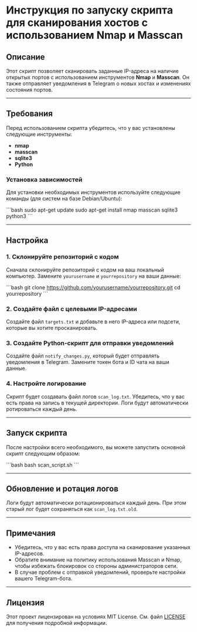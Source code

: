 # Инструкция по запуску скрипта для сканирования хостов с использованием Nmap и Masscan

## Описание

Этот скрипт позволяет сканировать заданные IP-адреса на наличие открытых портов с использованием инструментов **Nmap** и **Masscan**. Он также отправляет уведомления в Telegram о новых хостах и изменениях состояния портов.

---

## Требования

Перед использованием скрипта убедитесь, что у вас установлены следующие инструменты:

- **nmap**
- **masscan**
- **sqlite3**
- **Python**

### Установка зависимостей

Для установки необходимых инструментов используйте следующие команды (для систем на базе Debian/Ubuntu):

\```bash
sudo apt-get update
sudo apt-get install nmap masscan sqlite3 python3
\```

---

## Настройка

### 1. Склонируйте репозиторий с кодом

Сначала склонируйте репозиторий с кодом на ваш локальный компьютер. Замените `yourusername` и `yourrepository` на ваши данные:

\```bash
git clone https://github.com/yourusername/yourrepository.git
cd yourrepository
\```

### 2. Создайте файл с целевыми IP-адресами

Создайте файл `targets.txt` и добавьте в него IP-адреса или подсети, которые вы хотите просканировать. 

### 3. Создайте Python-скрипт для отправки уведомлений

Создайте файл `notify_changes.py`, который будет отправлять уведомления в Telegram. Замените токен бота и ID чата на ваши данные.

### 4. Настройте логирование

Скрипт будет создавать файл логов `scan_log.txt`. Убедитесь, что у вас есть права на запись в текущей директории. Логи будут автоматически ротироваться каждый день.

---

## Запуск скрипта

После настройки всего необходимого, вы можете запустить основной скрипт следующим образом:

\```bash
bash scan_script.sh
\```

---

## Обновление и ротация логов

Логи будут автоматически ротационироваться каждый день. При этом старый лог будет сохраняться как `scan_log.txt.old`.

---

## Примечания

- Убедитесь, что у вас есть права доступа на сканирование указанных IP-адресов.
- Обратите внимание на политику использования Masscan и Nmap, чтобы избежать блокировок со стороны администраторов сети.
- В случае проблем с отправкой уведомлений, проверьте настройки вашего Telegram-бота.

---

## Лицензия

Этот проект лицензирован на условиях MIT License. См. файл [LICENSE](LICENSE) для получения подробной информации.
